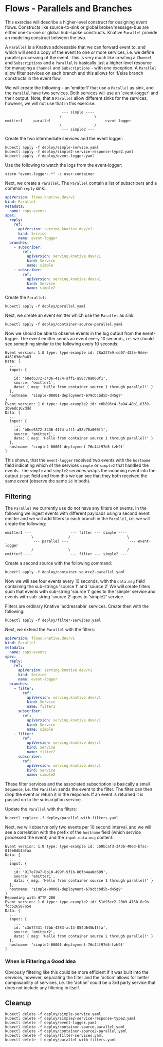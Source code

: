[//]: # (Copyright, Michael Vittrup Larsen)
[//]: # (Origin: https://github.com/MichaelVL/knative-katas)
[//]: # (Tags: #knative-eventing #parallel #filter #branch)

# Flows - Parallels and Branches

This exercise will describe a higher-level construct for designing event
flows. Constructs like source-to-sink or global broker/message-bus are either
one-to-one or global hub-spoke constructs. Knative `Parallel` provide an
modeling construct between the two.

A `Parallel` is a Knative addressable that we can forward event to, and which
will send a copy of the event to one or more services, i.e. we define parallel
processing of the event. This is very much like creating a `Channel` and
`Subscriptions` and a `Parallel` is basically just a higher level resource for
managing a `Channel` and `Subscriptions` - with one exception. A `Parallel`
allow filter services on each branch and this allows for if/else branch
constructs in the event flow.

We will create the following - an 'emitter1' that use a `Parallel` as sink, and
the `Parallel` have two services. Both services will use an 'event-logger' and
their output. Note, that a `Parallel` allow different sinks for the services,
however, we will not use that in this exercise.

```
                          --- simple ----
                         /               \
emitter1 --- parallel ---                 --- event-logger
                         \               /
                          --- simple2 ---
```

Create the two intermediate services and the event logger:

```console
kubectl apply -f deploy/simple-service.yaml
kubectl apply -f deploy/simple2-service-response-type2.yaml
kubectl apply -f deploy/event-logger.yaml
```

Use the following to watch the logs from the event-logger:

```console
stern "event-logger-.*" -c user-container
```

Next, we create a `Parallel`. The `Parallel` contain a list of subscribers and a
common `reply` sink:

```yaml
apiVersion: flows.knative.dev/v1
kind: Parallel
metadata:
  name: copy-events
spec:
  reply:
    ref:
      apiVersion: serving.knative.dev/v1
      kind: Service
      name: event-logger
  branches:
    - subscriber:
        ref:
          apiVersion: serving.knative.dev/v1
          kind: Service
          name: simple
    - subscriber:
        ref:
          apiVersion: serving.knative.dev/v1
          kind: Service
          name: simple2

```

Create the `Parallel`:

```console
kubectl apply -f deploy/parallel.yaml
```

Next, we create an event emitter which use the `Parallel` as sink:

```console
kubectl apply -f deploy/container-source-parallel.yaml
```

Now we should be able to observe events in the log output from the
event-logger. The event emitter sends an event every 10 seconds, i.e. we should
see something similar to the following every 10 seconds:

```
Event version: 1.0 type: type-example id: 78a227e9-cd07-422e-9dee-d46163de0a63
Data: {
  ...
  input: {
    ...
    id: 'b8ed6372-3436-4174-aff1-a58c78a060f1',
    source: 'emitter1',
    data: { msg: 'Hello from container source 1 through parallel!' }
  },
  hostname: 'simple-00001-deployment-679cbcbd5b-d45g9'
}
Event version: 1.0 type: type-example2 id: c0b896c4-3a94-48b1-8339-2b9edc162ddd
Data: {
  ...
  input: {
    ...
    id: 'b8ed6372-3436-4174-aff1-a58c78a060f1',
    source: 'emitter1',
    data: { msg: 'Hello from container source 1 through parallel!' }
  },
  hostname: 'simple2-00001-deployment-76c44f97d6-tzh9t'
}
```

This shows, that the `event-logger` received two events with the `hostname`
field indicating which of the services `simple` or `simple2` that handled the
events. The `simple` and `simple2` services wraps the incoming event into the
output `input` field and from this we can see that they both received the same
event (observe the same `id` in both).

## Filtering

The `Parallel` we currently use do not have any filters on events. In the
following we ingest events with different payloads using a second event emitter
and we will add filters to each branch in the `Parallel`, i.e. we will create
the following:

```
emitter1 ---                  --- filter --- simple ----
            \                /                          \
             --- parallel ---                            --- event-logger
            /                \                          /
emitter2 ---                  --- filter --- simple2 ---
```

Create a second source with the following command:

```console
kubectl apply -f deploy/container-source2-parallel.yaml
```

Now we will see four events every 10 seconds, with the `data.msg` field
containing the sub-strings 'source 1' and 'source 2' We will create filters such
that events with sub-string 'source 1' goes to the 'simple' service and events
with sub-string 'source 2' goes to 'simple2' service.

Filters are ordinary Knative 'addressable' services. Create then with the
following:

```console
kubectl apply -f deploy/filter-services.yaml
```

Next, we extend the `Parallel` with the filters:

```yaml
apiVersion: flows.knative.dev/v1
kind: Parallel
metadata:
  name: copy-events
spec:
  reply:
    ref:
      apiVersion: serving.knative.dev/v1
      kind: Service
      name: event-logger
  branches:
    - filter:
        ref:
          apiVersion: serving.knative.dev/v1
          kind: Service
          name: filter1
      subscriber:
        ref:
          apiVersion: serving.knative.dev/v1
          kind: Service
          name: simple
    - filter:
        ref:
          apiVersion: serving.knative.dev/v1
          kind: Service
          name: filter2
      subscriber:
        ref:
          apiVersion: serving.knative.dev/v1
          kind: Service
          name: simple2

```

These filter services and the associated subscription is basically a small
`Sequence`, i.e. the `Parallel` sends the event to the filter. The filter can
then drop the event or return it in the response. If an event is returned it is
passed on to the subscription service.

Update the `Parallel` with the filters:

```console
kubectl replace -f deploy/parallel-with-filters.yaml
```

Next, we will observe only two events per 10 second interval, and we will see a
correlation with the prefix of the `hostname` field (which service processed the
event) and the `input.data.msg` content.

```
Event version: 1.0 type: type-example id: c69bcafd-343b-40ed-bfac-015e8db3afaa
Data: {
  ...
  input: {
    ...
    id: '917e7947-0b10-499f-9f1b-86fb4aa0d609',
    source: 'emitter1',
    data: { msg: 'Hello from container source 1 through parallel!' }
  },
  hostname: 'simple-00001-deployment-679cbcbd5b-d45g9'
}
Reponding with HTTP 200
Event version: 1.0 type: type-example2 id: 51d93ec2-20b9-4760-8e9b-fdc52658765e
Data: {
  ...
  input: {
    ...
    id: 'c3d77431-f7bb-4283-ac13-854d645b1ffa',
    source: 'emitter2',
    data: { msg: 'Hello from container source 2 through parallel!' }
  },
  hostname: 'simple2-00001-deployment-76c44f97d6-tzh9t'
}
```

### When is Filtering a Good Idea

Obviously filtering like this could be more efficient if it was built into the
services, however, separating the filter and the 'action' allows for better
composability of services, i.e. the 'action' could be a 3rd party service that
does not include any filtering in itself.

## Cleanup

```console
kubectl delete -f deploy/simple-service.yaml
kubectl delete -f deploy/simple2-service-response-type2.yaml
kubectl delete -f deploy/event-logger.yaml
kubectl delete -f deploy/container-source-parallel.yaml
kubectl delete -f deploy/container-source2-parallel.yaml
kubectl delete -f deploy/filter-services.yaml
kubectl delete -f deploy/parallel-with-filters.yaml
```